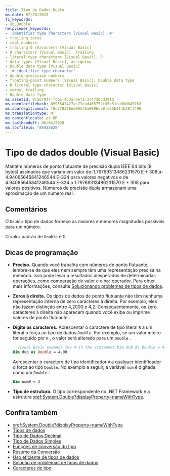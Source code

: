 ```yaml
---
title: Tipo de Dados Duplo
ms.date: 07/20/2015
f1_keywords:
- vb.Double
helpviewer_keywords:
- 'identifier type characters [Visual Basic], #'
- trailing zeros
- real numbers
- trailing 0 characters [Visual Basic]
- 0 characters [Visual Basic], trailing
- literal type characters [Visual Basic], R
- data types [Visual Basic], assigning
- Double data type [Visual Basic]
- '# identifier type character'
- double-precision numbers
- floating-point numbers [Visual Basic], Double data type
- R literal type character [Visual Basic]
- zeros, trailing
- Double data type
ms.assetid: 0c5670f7-fcb1-453a-bef1-374730cd38fd
ms.openlocfilehash: 899554f427ac77ead465752c35e51ca88d045763
ms.sourcegitcommit: f8c270376ed905f6a8896ce0fe25b4f4b38ff498
ms.translationtype: MT
ms.contentlocale: pt-BR
ms.lasthandoff: 06/04/2020
ms.locfileid: "84415628"
---
```

# <a name="double-data-type-visual-basic"></a>Tipo de dados double (Visual Basic)

Mantém números de ponto flutuante de precisão dupla IEEE 64 bits (8 bytes) assinados que variam em valor de-1.79769313486231570 E + 308 a-4.94065645841246544 E-324 para valores negativos e de 4.94065645841246544 E-324 a 1.79769313486231570 E + 308 para valores positivos. Números de precisão dupla armazenam uma aproximação de um número real.

## <a name="remarks"></a>Comentários

O `Double` tipo de dados fornece as maiores e menores magnitudes possíveis para um número.

O valor padrão de `Double` é 0.

## <a name="programming-tips"></a>Dicas de programação

- **Preciso.** Quando você trabalha com números de ponto flutuante, lembre-se de que eles nem sempre têm uma representação precisa na memória. Isso pode levar a resultados inesperados de determinadas operações, como comparação de valor e o `Mod` operador. Para obter mais informações, consulte [Solucionando problemas de tipos de dados](../../programming-guide/language-features/data-types/troubleshooting-data-types.md).

- **Zeros à direita.** Os tipos de dados de ponto flutuante não têm nenhuma representação interna de zero caracteres à direita. Por exemplo, eles não fazem distinção entre 4,2000 e 4,2. Consequentemente, os zero caracteres à direita não aparecem quando você exibe ou imprime valores de ponto flutuante.

- **Digite os caracteres.** Acrescentar o caractere de tipo literal `R` a um literal o força ao tipo de dados `Double`. Por exemplo, se um valor inteiro for seguido por `R` , o valor será alterado para um `Double` .

  ```vb
  ' Visual Basic expands the 4 in the statement Dim dub As Double = 4R to 4.0:
  Dim dub As Double = 4.0R
  ```

  Acrescentar o caractere de tipo identificador `#` a qualquer identificador o força ao tipo `Double`. No exemplo a seguir, a variável `num` é digitada como um `Double` :

  ```vb
  Dim num# = 3
  ```

- **Tipo de estrutura.** O tipo correspondente no .NET Framework é a estrutura <xref:System.Double?displayProperty=nameWithType>.

## <a name="see-also"></a>Confira também

- <xref:System.Double?displayProperty=nameWithType>
- [Tipos de dados](index.md)
- [Tipo de Dados Decimal](decimal-data-type.md)
- [Tipo de Dados Simples](single-data-type.md)
- [Funções de conversão do tipo](../functions/type-conversion-functions.md)
- [Resumo da Conversão](../keywords/conversion-summary.md)
- [Uso eficiente de tipos de dados](../../programming-guide/language-features/data-types/efficient-use-of-data-types.md)
- [Solução de problemas de tipos de dados](../../programming-guide/language-features/data-types/troubleshooting-data-types.md)
- [Caracteres de tipo](../../programming-guide/language-features/data-types/type-characters.md)
